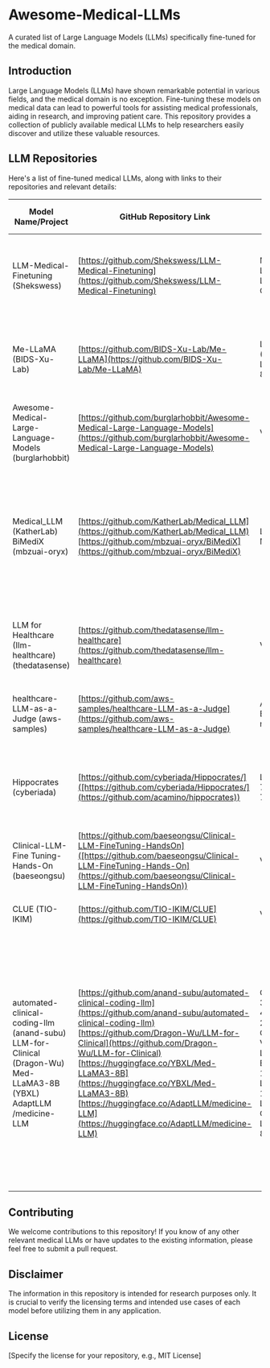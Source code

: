 # Awesome-Medical-LLMs

A curated list of Large Language Models (LLMs) specifically fine-tuned for the medical domain.

## Introduction

Large Language Models (LLMs) have shown remarkable potential in various fields, and the medical domain is no exception. Fine-tuning these models on medical data can lead to powerful tools for assisting medical professionals, aiding in research, and improving patient care. This repository provides a collection of publicly available medical LLMs to help researchers easily discover and utilize these valuable resources.

## LLM Repositories

Here's a list of fine-tuned medical LLMs, along with links to their repositories and relevant details:

| Model Name/Project | GitHub Repository Link | Base Model (if known) | Key Fine-Tuning Data | Primary Intended Use Case(s) | Reported Evaluation Metrics | License (if identified) |
|---|---|---|---|---|---|---|
| LLM-Medical-Finetuning (Shekswess) | [https://github.com/Shekswess/LLM-Medical-Finetuning](https://github.com/Shekswess/LLM-Medical-Finetuning) | Mistral, Llama2, Llama3, Gemma | Medical Meadow Wikidoc, Medquad | Code for fine-tuning LLMs on medical data; pre-trained models available on Hugging Face | Training loss charts | Not explicitly stated in repository; Apache-2.0 for Llama-3-8b model on Hugging Face |
| Me-LLaMA (BIDS-Xu-Lab) | [https://github.com/BIDS-Xu-Lab/Me-LLaMA](https://github.com/BIDS-Xu-Lab/Me-LLaMA) | LLAMA2 (13B/70B), LLaMA3-8B | PubMed papers/abstracts, medical guidelines | Medical NLP research (not for clinical decision-making without validation) | PUBMEDQA, MedQA, MedMCQA, EmrQA, i2b2, DDI2013, hoc, MTSample | Models: PhysioNet (non-commercial); Code: MIT; Output redistribution prohibited |
| Awesome-Medical-Large-Language-Models (burglarhobbit) | [https://github.com/burglarhobbit/Awesome-Medical-Large-Language-Models](https://github.com/burglarhobbit/Awesome-Medical-Large-Language-Models) | Various | Curated list of papers and models | Directory of medical LLM resources | N/A (Curated list) | CCO-1.0 |
| Medical_LLM (KatherLab) BiMediX (mbzuai-oryx) | [https://github.com/KatherLab/Medical_LLM](https://github.com/KatherLab/Medical_LLM) [https://github.com/mbzuai-oryx/BiMediX](https://github.com/mbzuai-oryx/BiMediX) | Llama 2 Mixtral-8x | Medical imaging and tabular reports BiMed1.3 7B (Arabic-English bilingual instruction set) | Pipeline for processing, interpreting, and utilizing medical data using LLMs Bilingual (English/Arabic) medical interactions, question answering multi-turn chats | Validation scripts PubMedQA, MedMCQA, MedQA, Medical MMLU (outperforms other models) | MIT License CC-BY-NC-SA 4.0 (Non-Commercial) |
| LLM for Healthcare (Ilm-healthcare) (thedatasense) | [https://github.com/thedatasense/llm-healthcare](https://github.com/thedatasense/llm-healthcare) | Various | Sample text datasets for training and evaluation | Evaluating and using LLMs in healthcare; educational notebooks and robustness experiments | Performance monitoring tools | Apache-2.0 |
| healthcare-LLM-as-a-Judge (aws-samples) | [https://github.com/aws-samples/healthcare-LLM-as-a-Judge](https://github.com/aws-samples/healthcare-LLM-as-a-Judge) | AWS Bedrock models | MIMIC-CXR dataset, test datasets | Evaluating healthcare GenAI applications, radiology report summarization | Correctness, completeness, helpfulness, logical coherence faithfulness | MIT-0 license |
| Hippocrates (cyberiada) | [https://github.com/cyberiada/Hippocrates/]([https://github.com/cyberiada/Hippocrates/](https://github.com/acamino/hippocrates)) | LLAMA2 7B, Mistral 7B | Medical Guidelines PMC-Patients, PubMedQA-contexts, MedQA-train IT, iCliniq-10k | Medical reasoning research; aims to democratize medical AI | Accuracy on MedMCQA, PubMedQA, MedQA, USMLE steps (outperforms other open models) | Framework: Open-source; Website: CC BY-SA 4.0 |
| Clinical-LLM-Fine Tuning-Hands-On (baeseongsu) | [https://github.com/baeseongsu/Clinical-LLM-FineTuning-HandsOn]([https://github.com/baeseongsu/Clinical-LLM-FineTuning-Hands-On](https://github.com/baeseongsu/Clinical-LLM-FineTuning-HandsOn)) | Various | Likely clinical domain-specific data (not explicitly detailed in overview) | Hands-on tutorials for fine-tuning LLMs in the clinical domain | Evaluation metrics (covered in materials) | MIT license |
| CLUE (TIO-IKIM) | [https://github.com/TIO-IKIM/CLUE](https://github.com/TIO-IKIM/CLUE) | Various | MIMIC IV notes, MedNLI, MeQSum, Problem | Benchmark for evaluating clinical language | Performance scores on 6 clinical tasks | N/A (Benchmark) |
| automated-clinical-coding-llm (anand-subu) LLM-for-Clinical (Dragon-Wu) Med-LLaMA3-8B (YBXL) AdaptLLM /medicine-LLM | [https://github.com/anand-subu/automated-clinical-coding-llm](https://github.com/anand-subu/automated-clinical-coding-llm) [https://github.com/Dragon-Wu/LLM-for-Clinical](https://github.com/Dragon-Wu/LLM-for-Clinical) [https://huggingface.co/YBXL/Med-LLaMA3-8B](https://huggingface.co/YBXL/Med-LLaMA3-8B) [https://huggingface.co/AdaptLLM/medicine-LLM](https://huggingface.co/AdaptLLM/medicine-LLM) | GPT-3.5/GPT-4, Llama-2-70B Chat Various LLaMA3-8 B LLaMA-1-7B, LLaMA-1-13B, LLaMA-2-Chat, LLaMA3-8B | List Summarization, LongHealt h Spanish medical notes (translated to English) External medical knowledge and historical questions Open-sourced medical data (books, literature, guidelines) Transformed pre-training corpora into reading comprehension texts | Understanding of LLMs Automated clinical coding using LLM-guided tree search Enhancing LLMs performance on clinical questions, especially in non-English scenarios General medical language model Domain-specific models for biomedicine, finance, and law; includes base and chat | N/A (Implementation of algorithm) N/A (Research framework) N/A (Model hosted on Hugging Face) Performance compared to other domain-specific LLMs (results in paper) | N/A N/A License details on model card (unavailable in provided text) N/A (Models hosted on Hugging Face) |

## Contributing

We welcome contributions to this repository! If you know of any other relevant medical LLMs or have updates to the existing information, please feel free to submit a pull request.

## Disclaimer

The information in this repository is intended for research purposes only. It is crucial to verify the licensing terms and intended use cases of each model before utilizing them in any application.

## License

[Specify the license for your repository, e.g., MIT License]
